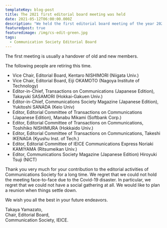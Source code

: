 ```yaml
---
templateKey: blog-post
title: The 2021 first editorial board meeting was held
date: 2021-05-12T06:00:00.000Z
description: "We held the first editorial board meeting of the year 2021 on May 12. "
featuredpost: true
featuredimage: /img/cs-edit-green.jpg
tags:
  - Communication Society Editorial Board
---
```


The first meeting is usually a handover of old and new members.

The following people are retiring this time.

- Vice Chair, Editorial Board, Kentaro NISHIMORI (Niigata Univ.)
- Vice Chair, Editorial Board, Eiji OKAMOTO (Nagoya Institute of Technology)
- Editor-in-Chief, Transactions on Communications (Japanese Edition), Takayuki SASAMORI (Hokkai-Gakuen Univ.)
- Editor-in-Chief, Communications Society Magazine (Japanese Edition), Yukitoshi SANADA (Keio Univ)
- Editor, Editorial Committee of Transactions on Communications (Japanese Edition), Manabu Mikami (Softbank Corp.)
- Editor, Editorial Committee of Transactions on Communications, Toshihiko NISHIMURA (Hokkaido Univ.)
- Editor, Editorial Committee of Transactions on Communications, Takeshi IKENAGA (Kyushu Inst. of Tech.)
- Editor, Editorial Committee of IEICE Communications Express Noriaki KAMIYAMA (Ritsumeikan Univ.)
- Editor, Communications Society Magazine (Japanese Edition) Hiroyuki Tsuji (NICT)

Thank you very much for your contribution to the editorial activities of Communications Society for a long time.
We regret that we could not hold the meeting face-to-face due to the Covid-19 disaster. In particular, we regret that we could not have a social gathering at all.
We would like to plan a reunion when things settle down.

We wish you all the best in your future endeavors.

Takaya Yamazato, <br>
Chair, Editorial Board, <br>
Communication Society, IEICE.
